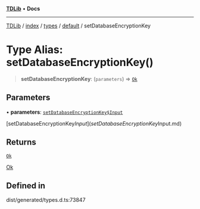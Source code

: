 [**TDLib**](../../../../../../README.md) • **Docs**

***

[TDLib](../../../../../../modules.md) / [index](../../../../../README.md) / [types](../../../README.md) / [default](../README.md) / setDatabaseEncryptionKey

# Type Alias: setDatabaseEncryptionKey()

> **setDatabaseEncryptionKey**: (`parameters`) => [`Ok`](Ok.md)

## Parameters

• **parameters**: [`setDatabaseEncryptionKey$Input`](setDatabaseEncryptionKey$Input.md)

[setDatabaseEncryptionKey$Input](setDatabaseEncryptionKey$Input.md)

## Returns

[`Ok`](Ok.md)

[Ok](Ok.md)

## Defined in

dist/generated/types.d.ts:73847
